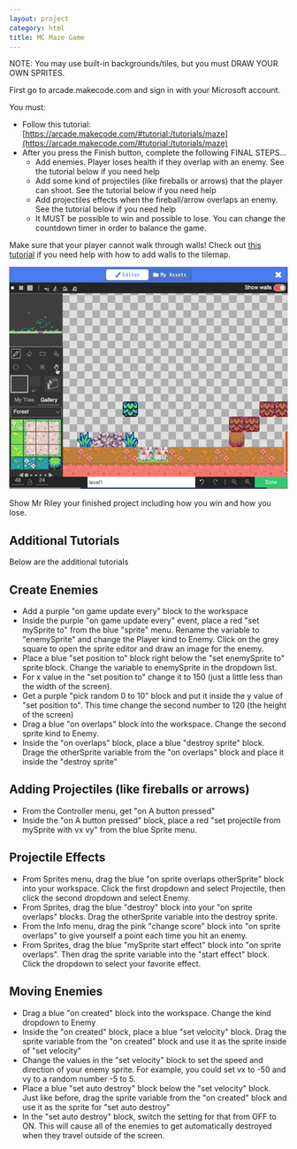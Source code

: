 ```yaml
---
layout: project
category: html
title: MC Maze Game
---
```

NOTE: You may use built-in backgrounds/tiles, but you must DRAW YOUR OWN SPRITES.

First go to arcade.makecode.com and sign in with your Microsoft account.


You must:

  - Follow this tutorial: [https://arcade.makecode.com/#tutorial:/tutorials/maze](https://arcade.makecode.com/#tutorial:/tutorials/maze)
  - After you press the Finish button, complete the following FINAL STEPS...
    - Add enemies. Player loses health if they overlap with an enemy. See the tutorial below if you need help
    - Add some kind of projectiles (like fireballs or arrows) that the player can shoot. See the tutorial below if you need help
    - Add projectiles effects when the fireball/arrow overlaps an enemy. See the tutorial below if you need help
    - It MUST be possible to win and possible to lose. You can change the countdown timer in order to balance the game.

Make sure that your player cannot walk through walls! Check out [this tutorial](https://medium.com/kikis-corner/tilemaps-857f47b539be) if you need help with how to add walls to the tilemap.

![How to add walls to MakeCode Arcade tilemap](makeCodeWalls.gif)

Show Mr Riley your finished project including how you win and how you lose.

## Additional Tutorials

Below are the additional tutorials

## Create Enemies

- Add a purple "on game update every" block to the workspace
- Inside the purple "on game update every" event, place a red "set mySprite to" from the blue "sprite" menu. Rename the variable to "enemySprite" and change the Player kind to Enemy. Click on the grey square to open the sprite editor and draw an image for the enemy.
- Place a blue "set position to" block right below the "set enemySprite to" sprite block. Change the variable to enemySprite in the dropdown list.
- For x value in the "set position to" change it to 150 (just a little less than the width of the screen).
- Get a purple "pick random 0 to 10" block and put it inside the y value of "set position to". This time change the second number to 120 (the height of the screen)
- Drag a blue "on overlaps" block into the workspace. Change the second sprite kind to Enemy.
- Inside the "on overlaps" block, place a blue "destroy sprite" block. Drage the otherSprite variable from the "on overlaps" block and place it inside the "destroy sprite"

## Adding Projectiles (like fireballs or arrows)

- From the Controller menu, get "on A button pressed"
- Inside the "on A button pressed" block, place a red "set projectile from mySprite with vx vy" from the blue Sprite menu.

## Projectile Effects

- From Sprites menu, drag the blue "on sprite overlaps otherSprite" block into your workspace. Click the first dropdown and select Projectile, then click the second dropdown and select Enemy.
- From Sprites, drag the blue "destroy" block into your "on sprite overlaps" blocks. Drag the otherSprite variable into the destroy sprite.
- From the Info menu, drag the pink "change score" block into "on sprite overlaps" to give yourself a point each time you hit an enemy.
- From Sprites, drag the blue "mySprite start effect" block into "on sprite overlaps". Then drag the sprite variable into the "start effect" block. Click the dropdown to select your favorite effect.


## Moving Enemies

- Drag a blue "on created" block into the workspace. Change the kind dropdown to Enemy
- Inside the "on created" block, place a blue "set velocity" block. Drag the sprite variable from the "on created" block and use it as the sprite inside of "set velocity"
- Change the values in the "set velocity" block to set the speed and direction of your enemy sprite. For example, you could set vx to -50 and vy to a random number -5 to 5.
- Place a blue "set auto destroy" block below the "set velocity" block. Just like before, drag the sprite variable from the "on created" block and use it as the sprite for "set auto destroy"
- In the "set auto destroy" block, switch the setting for that from OFF to ON. This will cause all of the enemies to get automatically destroyed when they travel outside of the screen.
